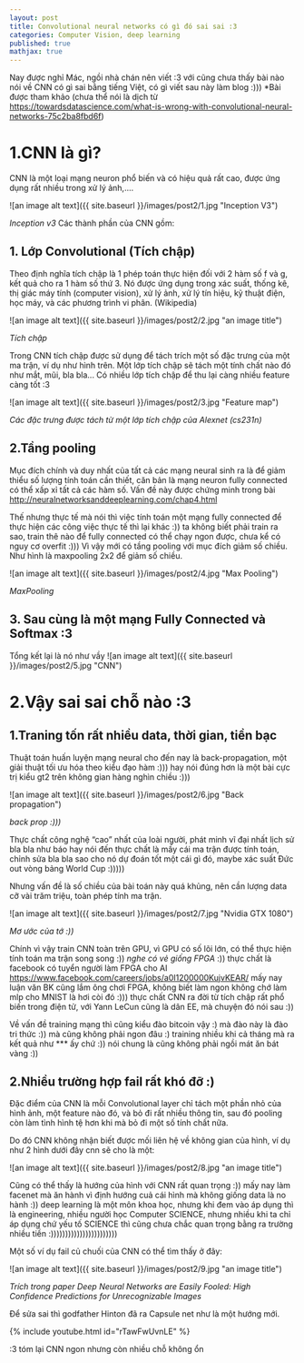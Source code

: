 ```yaml
---
layout: post
title: Convolutional neural networks có gì đó sai sai :3
categories: Computer Vision, deep learning
published: true
mathjax: true
---
```


Nay được nghỉ Mác, ngồi nhà chán nên viết :3 với cũng chưa thấy bài nào nói về CNN có gì sai bằng tiếng Việt, có gì viết sau này làm blog :)))
*Bài được tham khảo (chưa thể nói là dịch từ https://towardsdatascience.com/what-is-wrong-with-convolutional-neural-networks-75c2ba8fbd6f)
# 1.CNN là gì?
   CNN là một loại mạng neuron phổ biến và có hiệu quả rất cao, được ứng dụng rất nhiều trong xử lý ảnh,....

![an image alt text]({{ site.baseurl }}/images/post2/1.jpg "Inception V3")

_Inception v3_
Các thành phần của CNN gồm:
## 1. Lớp Convolutional (Tích chập)
Theo định nghĩa tích chập là 1 phép toán thực hiện đối với 2 hàm số f và g, kết quả cho ra 1 hàm số thứ 3. Nó được ứng dụng trong xác suất, thống kê, thị giác máy tính (computer vision), xử lý ảnh, xử lý tín hiệu, kỹ thuật điện, học máy, và các phương trình vi phân. (Wikipedia)

![an image alt text]({{ site.baseurl }}/images/post2/2.jpg "an image title")

_Tích chập_

Trong CNN tích chập được sử dụng để tách trích một số đặc trưng của một ma trận, ví dụ như hình trên. Một lớp tích chập sẽ tách một tính chất nào đó như mắt, mũi, bla bla...
Có nhiều lớp tích chập để thu lại càng nhiều feature càng tốt :3 

![an image alt text]({{ site.baseurl }}/images/post2/3.jpg "Feature map")

_Các đặc trưng được tách từ một lớp tích chập của Alexnet (cs231n)_
## 2.Tầng pooling
Mục đích chính và duy nhất của tất cả các mạng neural sinh ra là để giảm thiểu số lượng tính toán cần thiết, căn bản là mạng neuron fully connected có thể xấp xỉ tất cả các  hàm số. Vấn đề này được chứng minh trong bài http://neuralnetworksanddeeplearning.com/chap4.html

Thế nhưng thực tế mà nói thì việc tính toán một mạng fully connected để thực hiện các công việc thực tế thì lại khác :)) ta không biết phải train ra sao, train thê nào để fully connected có thể chạy ngon được, chưa kể có nguy cơ overfit :)))
Vì vậy mới có tầng pooling với mục đích giảm số chiều. Như hình là maxpooling 2x2 để giảm số chiều.
 
![an image alt text]({{ site.baseurl }}/images/post2/4.jpg "Max Pooling")

_MaxPooling_
## 3. Sau cùng là một mạng Fully Connected và Softmax :3
 Tổng kết lại là nó như vầy
![an image alt text]({{ site.baseurl }}/images/post2/5.jpg "CNN")

# 2.Vậy sai sai chỗ nào :3
## 1.Traning tốn rất nhiều data, thời gian, tiền bạc
Thuật toán huấn luyện mạng neural cho đến nay là back-propagation, một giải thuật tối ưu hóa theo kiểu đạo hàm :))) hay nói đúng hơn là một bài cực trị kiểu gt2 trên không gian hàng nghìn chiều :)))

![an image alt text]({{ site.baseurl }}/images/post2/6.jpg "Back propagation")

_back prop :)))_

Thực chất công nghệ “cao” nhất của loài người, phát minh vĩ đại nhất lịch sử bla bla như báo hay nói đến thực chất là mấy cái ma trận được tính toán, chỉnh sửa bla bla sao cho nó dự đoán tốt một cái gì đó, maybe xác suất Đức out vòng bảng World Cup :)))))

Nhưng vấn đề là số chiều của bài toán này quá khủng, nên cần lượng data cỡ vài trăm triệu, toàn phép tính ma trận.

![an image alt text]({{ site.baseurl }}/images/post2/7.jpg "Nvidia GTX 1080")

_Mơ ước của tớ :))_


Chính vì vậy train CNN toàn trên GPU, vì GPU có số lõi lớn, có thể thực hiện tính toán ma trận song song :)) *nghe có vẻ giống FPGA* :)) thực chất là facebook có tuyển người làm FPGA cho AI https://www.facebook.com/careers/jobs/a0I1200000KujvKEAR/ mấy nay luận văn BK cũng lắm ông chơi FPGA, không biết làm ngon không chớ làm mlp cho MNIST là hơi còi đó :))) thực chất CNN ra đời từ tích chập rất phổ biến trong điện tử, với Yann LeCun cũng là dân EE, mà chuyện đó nói sau :))

Về vấn đề training mạng thì cũng kiểu đào bitcoin vậy :) mà đào này là đào tri thức :)) mà cũng không phải ngon đâu :) training nhiều khi cả tháng mà ra kết quả như *** ấy chứ :)) nói chung là cũng không phải ngồi mát ăn bát vàng :))

## 2.Nhiều trường hợp fail rất khó đỡ :)

Đặc điểm của CNN là mỗi Convolutional layer chỉ tách một phần nhỏ của hình ảnh, một feature nào đó, và bỏ đi rất nhiều thông tin, sau đó pooling còn làm tình hình tệ hơn khi mà bỏ đi một số tính chất nữa.

Do đó CNN không nhận biết được mối liên hệ về không gian của hình, ví dụ như 2 hình dưới đây cnn sẽ cho là một:

![an image alt text]({{ site.baseurl }}/images/post2/8.jpg "an image title")

Cũng có thể thấy là hướng của hình với CNN rất quan trọng :)) mấy nay làm facenet mà ăn hành vì định hướng cuả cái hình mà không giống data là no hành :)) deep learning là một môn khoa học, nhưng khi đem vào áp dụng thì là engineering, nhiều người học Computer SCIENCE, nhưng nhiều khi ta chỉ áp dụng chứ yếu tố SCIENCE thì cũng chưa chắc quan trọng bằng ra trường nhiều tiền :)))))))))))))))))))))))

Một số ví dụ fail củ chuối của CNN có thể tìm thấy ở đây:

![an image alt text]({{ site.baseurl }}/images/post2/9.jpg "an image title")

_Trích trong paper Deep Neural Networks are Easily Fooled: High Confidence Predictions for Unrecognizable Images_

Để sửa sai thì godfather Hinton đã ra Capsule net như là một hướng mới.

{% include youtube.html id="rTawFwUvnLE" %}

:3 tóm lại CNN ngon nhưng còn nhiều chỗ không ổn
 